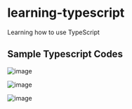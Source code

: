 # learning-typescript
Learning how to use TypeScript

## Sample Typescript Codes

![image](https://github.com/user-attachments/assets/f42b58d6-7d8c-49ff-865d-b2b10966b38b)

![image](https://github.com/user-attachments/assets/9ee8545f-ca8c-4817-bf7b-8ad53ac5de1d)

![image](https://github.com/user-attachments/assets/6d0e78c4-9327-47bf-a6b4-d8b293603571)
